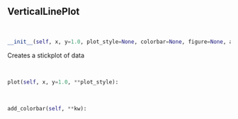 ## <a id="McUtils.Plots.Plots.VerticalLinePlot">VerticalLinePlot</a>


<a id="McUtils.Plots.Plots.VerticalLinePlot.__init__">&nbsp;</a>
```python
__init__(self, x, y=1.0, plot_style=None, colorbar=None, figure=None, axes=None, subplot_kw=None, **opts): 
```
Creates a stickplot of data

<a id="McUtils.Plots.Plots.VerticalLinePlot.plot">&nbsp;</a>
```python
plot(self, x, y=1.0, **plot_style): 
```

<a id="McUtils.Plots.Plots.VerticalLinePlot.add_colorbar">&nbsp;</a>
```python
add_colorbar(self, **kw): 
```

